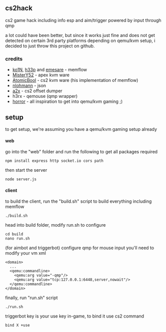 ## cs2hack

cs2 game hack including info esp and aim/trigger powered by input through qmp

a lot could have been better, but since it works just fine and does not get detected on certain 3rd party platforms depending on qemu/kvm setup, i decided to just throw this project on github.

### credits
- [ko1N](https://github.com/ko1N), [h33p](https://github.com/h33p) and [emesare](https://github.com/emesare) - memflow
- [MisterY52](https://github.com/MisterY52) - apex kvm ware
- [AtomicBool](https://github.com/AtomicBool) - cs2 kvm ware (his implementation of memflow)
- [nlohmann](https://github.com/nlohmann) - json
- [a2x](https://github.com/a2x) - cs2 offset dumper
- h3rx - qemouse (qmp wrapper)
- [horror](https://github.com/horrified-dev) - all inspiration to get into qemu/kvm gaming ;)

## setup 
to get setup, we're assuming you have a qemu/kvm gaming setup already

#### web
go into the "web" folder and run the following to get all packages required
```
npm install express http socket.io cors path
```
then start the server
```
node server.js
```

#### client
to build the client, run the "build.sh" script to build everything including memflow
```
./build.sh
```
head into build folder, modify run.sh to configure
```
cd build
nano run.sh
```
(for aimbot and triggerbot) configure qmp for mouse input you'll need to modify your vm xml
```
<domain>
  ...
  <qemu:commandline>
    <qemu:arg value="-qmp"/>
    <qemu:arg value="tcp:127.0.0.1:6448,server,nowait"/>
  </qemu:commandline>
</domain>
```
finally, run "run.sh" script
```
./run.sh
```
triggerbot key is your use key in-game, to bind it use cs2 command
```
bind X +use
```
